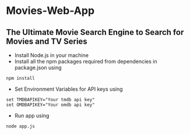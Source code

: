 # Movies-Web-App
## The Ultimate Movie Search Engine to Search for Movies and TV Series

* Install Node.js in your machine
* Install all the npm packages required from dependencies in package.json using
```
npm install
```
* Set Environment Variables for API keys using 
```
set TMDBAPIKEY="Your tmdb api key"
set OMDBAPIKEY="Your omdb api key"
```
* Run app using 
```
node app.js
```
